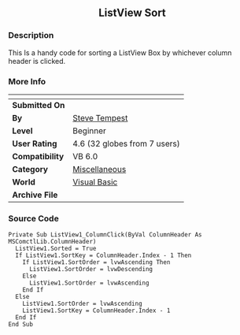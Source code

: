 ﻿<div align="center">

## ListView Sort


</div>

### Description

This Is a handy code for sorting a ListView Box by whichever column header is clicked.
 
### More Info
 


<span>             |<span>
---                |---
**Submitted On**   |
**By**             |[Steve Tempest](https://github.com/Planet-Source-Code/PSCIndex/blob/master/ByAuthor/steve-tempest.md)
**Level**          |Beginner
**User Rating**    |4.6 (32 globes from 7 users)
**Compatibility**  |VB 6\.0
**Category**       |[Miscellaneous](https://github.com/Planet-Source-Code/PSCIndex/blob/master/ByCategory/miscellaneous__1-1.md)
**World**          |[Visual Basic](https://github.com/Planet-Source-Code/PSCIndex/blob/master/ByWorld/visual-basic.md)
**Archive File**   |[](https://github.com/Planet-Source-Code/steve-tempest-listview-sort__1-25724/archive/master.zip)





### Source Code

```
Private Sub ListView1_ColumnClick(ByVal ColumnHeader As MSComctlLib.ColumnHeader)
  ListView1.Sorted = True
  If ListView1.SortKey = ColumnHeader.Index - 1 Then
    If ListView1.SortOrder = lvwAscending Then
      ListView1.SortOrder = lvwDescending
    Else
      ListView1.SortOrder = lvwAscending
    End If
  Else
    ListView1.SortOrder = lvwAscending
    ListView1.SortKey = ColumnHeader.Index - 1
  End If
End Sub
```

